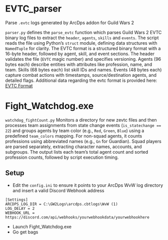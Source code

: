 # EVTC_parser
Parse `.evtc` logs generated by ArcDps addon for Guild Wars 2



`parser.py` defines the `parse_evtc` function which parses Guild Wars 2 EVTC binary log files to extract the `header`, `agents`, `skills` and `events`. The script reads the file using Python’s `struct` module, defining data structures with `NamedTuple` for clarity. The EVTC format is a structured binary format with a 16-byte header, followed by agent, skill, and event sections. The header validates the file (`EVTC` magic number) and specifies versioning. Agents (96 bytes each) describe entities with attributes like profession, name, and team. Skills (68 bytes each) list skill IDs and names. Events (48 bytes each) capture combat actions with timestamps, source/destination agents, and detailed flags. Additional data regarding the evtc format is provided here: [EVTC Format](evtc_format.md)

# Fight_Watchdog.exe
`watchdog_fightCount.py` Monitors a directory for new zevtc files and then processes team assignments from state change events (`is_statechange == 22`) and groups agents by team color (e.g., `Red`, `Green`, `Blue`) using a predefined `team_colors` mapping. For non-squad agents, it counts professions using abbreviated names (e.g., `Gn` for Guardian). Squad players are parsed separately, extracting character names, accounts, and subgroups. The output lists each team’s total agent count and sorted profession counts, followed by script execution timing.

## Setup
-  Edit the `config.ini` to ensure it points to your ArcDps WvW log directory and insert a valid Discord Webhook address
```
[Settings]
ARCDPS_LOG_DIR = C:\GW2Logs\arcdps.cbtlogs\WvW (1)
LOG_DELAY = 2
WEBHOOK_URL = https://discord.com/api/webhooks/yourwebhookdata/yourwebhookhere
```
-  Launch Fight_Watchdog.exe
-  Go get bags
